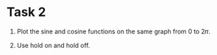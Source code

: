 # Task 2 
1) Plot the sine and cosine functions on the same graph from 0 to 2𝜋. 

2) Use hold on and hold off.
